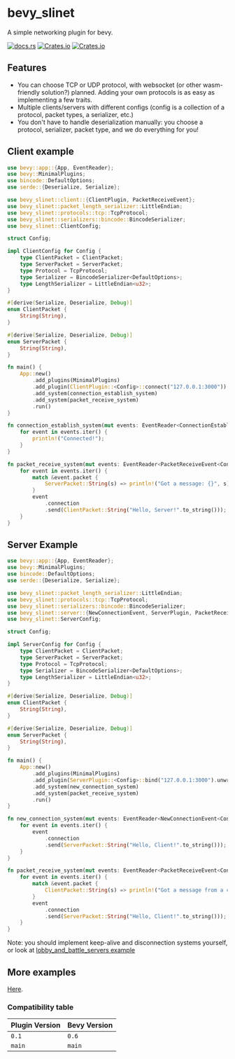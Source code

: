# bevy_slinet
A simple networking plugin for bevy.

[![docs.rs](https://img.shields.io/docsrs/bevy_slinet)](https://docs.rs/bevy_slinet)
[![Crates.io](https://img.shields.io/crates/v/bevy_slinet)](https://crates.io/crates/bevy_slinet)
[![Crates.io](https://img.shields.io/crates/l/bevy_slinet)](https://github.com/Sliman4/bevy_slinet/tree/main/LICENSE)

## Features
- You can choose TCP or UDP protocol, with websocket (or other wasm-friendly solution?) planned. Adding your own protocols is as easy as implementing a few traits.
- Multiple clients/servers with different configs (config is a collection of a protocol, packet types, a serializer, etc.)
- You don't have to handle deserialization manually: you choose a protocol, serializer, packet type, and we do everything for you!


## Client example
```rust
use bevy::app::{App, EventReader};
use bevy::MinimalPlugins;
use bincode::DefaultOptions;
use serde::{Deserialize, Serialize};

use bevy_slinet::client::{ClientPlugin, PacketReceiveEvent};
use bevy_slinet::packet_length_serializer::LittleEndian;
use bevy_slinet::protocols::tcp::TcpProtocol;
use bevy_slinet::serializers::bincode::BincodeSerializer;
use bevy_slinet::ClientConfig;

struct Config;

impl ClientConfig for Config {
    type ClientPacket = ClientPacket;
    type ServerPacket = ServerPacket;
    type Protocol = TcpProtocol;
    type Serializer = BincodeSerializer<DefaultOptions>;
    type LengthSerializer = LittleEndian<u32>;
}

#[derive(Serialize, Deserialize, Debug)]
enum ClientPacket {
    String(String),
}

#[derive(Serialize, Deserialize, Debug)]
enum ServerPacket {
    String(String),
}

fn main() {
    App::new()
        .add_plugins(MinimalPlugins)
        .add_plugin(ClientPlugin::<Config>::connect("127.0.0.1:3000"))
        .add_system(connection_establish_system)
        .add_system(packet_receive_system)
        .run()
}

fn connection_establish_system(mut events: EventReader<ConnectionEstablishEvent<Config>>) {
    for event in events.iter() {
        println!("Connected!");
    }
}

fn packet_receive_system(mut events: EventReader<PacketReceiveEvent<Config>>) {
    for event in events.iter() {
        match &event.packet {
            ServerPacket::String(s) => println!("Got a message: {}", s),
        }
        event
            .connection
            .send(ClientPacket::String("Hello, Server!".to_string()));
    }
}
```

## Server Example

```rust
use bevy::app::{App, EventReader};
use bevy::MinimalPlugins;
use bincode::DefaultOptions;
use serde::{Deserialize, Serialize};

use bevy_slinet::packet_length_serializer::LittleEndian;
use bevy_slinet::protocols::tcp::TcpProtocol;
use bevy_slinet::serializers::bincode::BincodeSerializer;
use bevy_slinet::server::{NewConnectionEvent, ServerPlugin, PacketReceiveEvent};
use bevy_slinet::ServerConfig;

struct Config;

impl ServerConfig for Config {
    type ClientPacket = ClientPacket;
    type ServerPacket = ServerPacket;
    type Protocol = TcpProtocol;
    type Serializer = BincodeSerializer<DefaultOptions>;
    type LengthSerializer = LittleEndian<u32>;
}

#[derive(Serialize, Deserialize, Debug)]
enum ClientPacket {
    String(String),
}

#[derive(Serialize, Deserialize, Debug)]
enum ServerPacket {
    String(String),
}

fn main() {
    App::new()
        .add_plugins(MinimalPlugins)
        .add_plugin(ServerPlugin::<Config>::bind("127.0.0.1:3000").unwrap())
        .add_system(new_connection_system)
        .add_system(packet_receive_system)
        .run()
}

fn new_connection_system(mut events: EventReader<NewConnectionEvent<Config>>) {
    for event in events.iter() {
        event
            .connection
            .send(ServerPacket::String("Hello, Client!".to_string()));
    }
}

fn packet_receive_system(mut events: EventReader<PacketReceiveEvent<Config>>) {
    for event in events.iter() {
        match &event.packet {
            ClientPacket::String(s) => println!("Got a message from a client: {}", s),
        }
        event
            .connection
            .send(ServerPacket::String("Hello, Client!".to_string()));
    }
}
```

Note: you should implement keep-alive and disconnection systems yourself, or look at [lobby_and_battle_servers example](examples/lobby_and_battle_servers.rs)

## More examples
[Here](https://github.com/Sliman4/bevy_slinet/tree/main/examples).

### Compatibility table
| Plugin Version | Bevy Version |
|----------------|--------------|
| `0.1`          | `0.6`        |
| `main`         | `main`       |